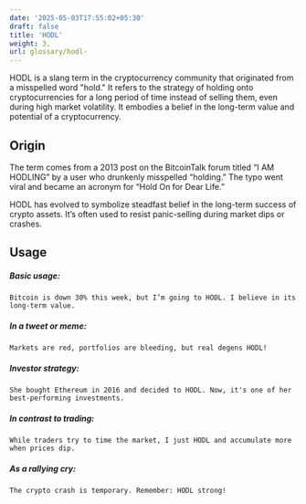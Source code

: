```yaml
---
date: '2025-05-03T17:55:02+05:30'
draft: false
title: 'HODL'
weight: 3,
url: glossary/hodl-
---
```


HODL is a slang term in the cryptocurrency community that originated from a misspelled word "hold." It refers to the strategy of holding onto cryptocurrencies for a long period of time instead of selling them, even during high market volatility. It embodies a belief in the long-term value and potential of a cryptocurrency.

## Origin
The term comes from a 2013 post on the BitcoinTalk forum titled “I AM HODLING” by a user who drunkenly misspelled “holding.” The typo went viral and became an acronym for “Hold On for Dear Life.”

HODL has evolved to symbolize steadfast belief in the long-term success of crypto assets. It’s often used to resist panic-selling during market dips or crashes.

## Usage

##### Basic usage:
`Bitcoin is down 30% this week, but I’m going to HODL. I believe in its long-term value.`

##### In a tweet or meme:
`Markets are red, portfolios are bleeding, but real degens HODL!`

##### Investor strategy:
`She bought Ethereum in 2016 and decided to HODL. Now, it's one of her best-performing investments.`

##### In contrast to trading:
`While traders try to time the market, I just HODL and accumulate more when prices dip.`

##### As a rallying cry:
`The crypto crash is temporary. Remember: HODL strong!`
